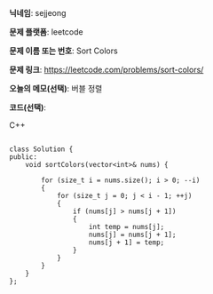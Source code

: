 **닉네임**: sejjeong

**문제 플랫폼**: leetcode

**문제 이름 또는 번호**: Sort Colors

**문제 링크**: https://leetcode.com/problems/sort-colors/

**오늘의 메모(선택)**: 버블 정렬
                    
**코드(선택)**:

C++

```

class Solution {
public:
    void sortColors(vector<int>& nums) {
        
        for (size_t i = nums.size(); i > 0; --i)
        {
            for (size_t j = 0; j < i - 1; ++j)
            {
                if (nums[j] > nums[j + 1])
                {
                    int temp = nums[j];
                    nums[j] = nums[j + 1];
                    nums[j + 1] = temp;
                }
            }
        }
    }
};
```
